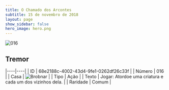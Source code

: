 ```yaml
---
title: O Chamado dos Arcontes
subtitle: 15 de novembro de 2018
layout: page
show_sidebar: false
hero_image: hero.png
---
```


![016](https://cdn.keyforgegame.com/media/card_front/pt/341_016_HQJ525M2CVG9_pt.png)

## Tremor

|----|----|
| ID | 68e2188c-4002-43d4-9fe1-0262df26c33f |
| Número | 016 |
| Casa | ![Brobnar](https://archonarcana.com/images/thumb/e/e0/Brobnar.png/22px-Brobnar.png "Brobnar") |
| Tipo | Ação |
| Texto | Jogar: Atordoe uma criatura e cada um dos vizinhos dela. |
| Raridade | Comum |
